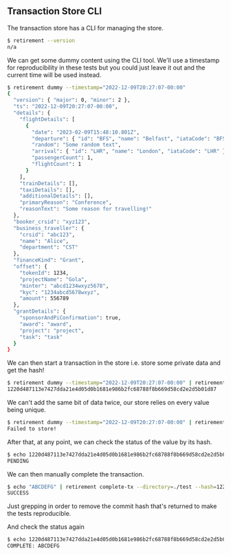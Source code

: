 ## Transaction Store CLI

The transaction store has a CLI for managing the store.

```sh
$ retirement --version
n/a
```

We can get some dummy content using the CLI tool. We'll use a timestamp for reproducibility
in these tests but you could just leave it out and the current time will be used instead.

```sh
$ retirement dummy --timestamp="2022-12-09T20:27:07-00:00"
{
  "version": { "major": 0, "minor": 2 },
  "ts": "2022-12-09T20:27:07-00:00",
  "details": {
    "flightDetails": [
      {
        "date": "2023-02-09T15:48:10.801Z",
        "departure": { "id": "BFS", "name": "Belfast", "iataCode": "BFS" },
        "random": "Some random text",
        "arrival": { "id": "LHR", "name": "London", "iataCode": "LHR" },
        "passengerCount": 1,
        "flightCount": 1
      }
    ],
    "trainDetails": [],
    "taxiDetails": [],
    "additionalDetails": [],
    "primaryReason": "Conference",
    "reasonText": "Some reason for travelling!"
  },
  "booker_crsid": "xyz123",
  "business_traveller": {
    "crsid": "abc123",
    "name": "Alice",
    "department": "CST"
  },
  "financeKind": "Grant",
  "offset": {
    "tokenId": 1234,
    "projectName": "Gola",
    "minter": "abcd1234wxyz5678",
    "kyc": "1234abcd5678wxyz",
    "amount": 556789
  },
  "grantDetails": {
    "sponsorAndPiConfirmation": true,
    "award": "award",
    "project": "project",
    "task": "task"
  }
}
```

We can then start a transaction in the store i.e. store some private data and get the hash!

```sh
$ retirement dummy --timestamp="2022-12-09T20:27:07-00:00" | retirement begin-tx --directory=./test
1220d487113e7427dda21e4d05d0b1681e986b2fc68788f8b669d58cd2e2d5b01d87
```

We can't add the same bit of data twice, our store relies on every value being unique.

```sh
$ retirement dummy --timestamp="2022-12-09T20:27:07-00:00" | retirement begin-tx --directory=./test
Failed to store!
```

After that, at any point, we can check the status of the value by its hash.

```sh
$ echo 1220d487113e7427dda21e4d05d0b1681e986b2fc68788f8b669d58cd2e2d5b01d87 | retirement check-tx --directory=./test
PENDING
```

We can then manually complete the transaction.

```sh
$ echo "ABCDEFG" | retirement complete-tx --directory=./test --hash=1220d487113e7427dda21e4d05d0b1681e986b2fc68788f8b669d58cd2e2d5b01d87 | grep -o SUCCESS
SUCCESS
```

Just grepping in order to remove the commit hash that's returned to make the tests reproducible.

And check the status again

```sh
$ echo 1220d487113e7427dda21e4d05d0b1681e986b2fc68788f8b669d58cd2e2d5b01d87 | retirement check-tx --directory=./test
COMPLETE: ABCDEFG
```
